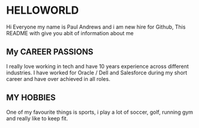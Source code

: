   # HELLOWORLD
Hi Everyone my name is Paul Andrews and i am new hire for Github, This README with give you abit of information about me
 
## My CAREER PASSIONS
I really love working in tech and have 10 years experience across different industries. I have worked for Oracle / Dell and Salesforce during my short career and have over achieved in all roles. 
 
## MY HOBBIES 
One of my favourite things is sports, i play a lot of soccer, golf, running gym and really like to keep fit. 
